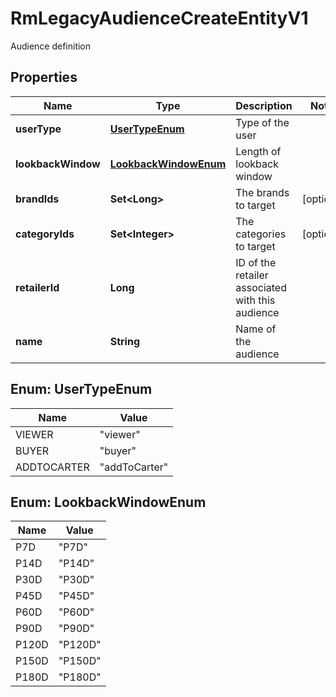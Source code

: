 

# RmLegacyAudienceCreateEntityV1

Audience definition

## Properties

| Name | Type | Description | Notes |
|------------ | ------------- | ------------- | -------------|
|**userType** | [**UserTypeEnum**](#UserTypeEnum) | Type of the user |  |
|**lookbackWindow** | [**LookbackWindowEnum**](#LookbackWindowEnum) | Length of lookback window |  |
|**brandIds** | **Set&lt;Long&gt;** | The brands to target |  [optional] |
|**categoryIds** | **Set&lt;Integer&gt;** | The categories to target |  [optional] |
|**retailerId** | **Long** | ID of the retailer associated with this audience |  |
|**name** | **String** | Name of the audience |  |



## Enum: UserTypeEnum

| Name | Value |
|---- | -----|
| VIEWER | &quot;viewer&quot; |
| BUYER | &quot;buyer&quot; |
| ADDTOCARTER | &quot;addToCarter&quot; |



## Enum: LookbackWindowEnum

| Name | Value |
|---- | -----|
| P7D | &quot;P7D&quot; |
| P14D | &quot;P14D&quot; |
| P30D | &quot;P30D&quot; |
| P45D | &quot;P45D&quot; |
| P60D | &quot;P60D&quot; |
| P90D | &quot;P90D&quot; |
| P120D | &quot;P120D&quot; |
| P150D | &quot;P150D&quot; |
| P180D | &quot;P180D&quot; |



